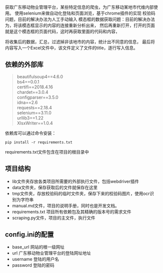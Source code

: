 获取广东移动物业管理平台，某些特定信息的爬虫，为广东移动某地市代维内部使用。
使用selenium来做自动化登陆和页面浏览，基于chrome插件的实现
校验码问题，目前的解决办法为人工手动输入
模态框的数据获取问题：目前的解决办法为，将该模态框显示的内容的连接重新分析出来，
然后再重新打开，打开的页面就是这个模态框的页面代码，这时再获取里面的代码和内容，

将收集后的数据，汇总，过滤掉非该地市的内容，统计出不同意的信息，
最后将内容写入一个Excel文件中，该文件定义了文件的title，逐行写入信息。


## 依赖的外部库
> beautifulsoup4==4.6.0 <br>
> bs4==0.0.1 <br>
> certifi==2018.4.16 <br>
> chardet==3.0.4 <br>
> configparser==3.5.0 <br>
> idna==2.6 <br>
> requests==2.18.4 <br>
> selenium==3.11.0 <br>
> urllib3==1.22 <br>
> XlsxWriter==1.0.4<br>


依赖库可以通过命令安装：
```
pip install -r requirements.txt
```
requirements.txt文件包含在项目的根目录中

## 项目结构
* lib文件夹存放各类项目所需要的外部执行文件，包括webdriver插件
* data文件夹，保存获取后的文件就保存在这里
* tmp文件夹，存放校验码的临时文件夹，保存下来的校验码图片，使用ocr识别为字符串
* manual.md文件，项目的说明手册，同时也是开发文档。
* requirements.txt 项目所有依赖包及其精确的版本号的需求文件
* scraping.py文件，项目的主文件，执行文件

## config.ini的配置
- base_url 网站的根一级网址
- url 广东移动物业管理平台的登陆网址地址
- username 登陆的用户名
- password 登陆的密码

